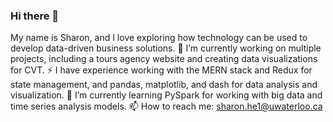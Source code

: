 ### Hi there 👋 
My name is Sharon, and I love exploring how technology can be used to develop data-driven business solutions.
🔭 I’m currently working on multiple projects, including a tours agency website and creating data visualizations for CVT.
⚡ I have experience working with the MERN stack and Redux for state management, and pandas, matplotlib, and dash for data analysis and visualization.
🌱 I’m currently learning PySpark for working with big data and time series analysis models.
📫 How to reach me: sharon.he1@uwaterloo.ca
<!--
**xsharonhe/xsharonhe** is a ✨ _special_ ✨ repository because its `README.md` (this file) appears on your GitHub profile.

Here are some ideas to get you started:

- 🔭 I’m currently working on ...
- 🌱 I’m currently learning ...
- 👯 I’m looking to collaborate on ...
- 🤔 I’m looking for help with ...
- 💬 Ask me about ...
- 📫 How to reach me: ...
- 😄 Pronouns: ...
- ⚡ Fun fact: ...
-->
